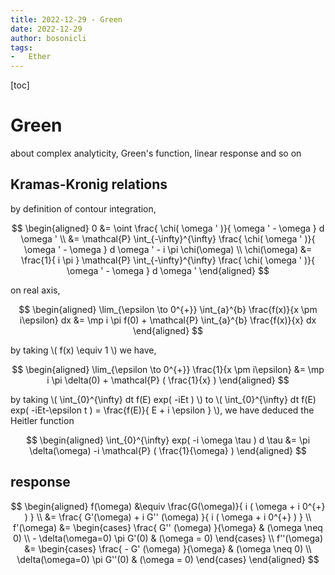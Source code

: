```yaml
---
title: 2022-12-29 - Green
date: 2022-12-29
author: bosonicli
tags:
-   Ether
---
```


[toc]

# Green

about complex analyticity, Green's function, linear response and so on

## Kramas-Kronig relations

by definition of contour integration, 

$$
\begin{aligned}
    0 &= \oint \frac{ \chi( \omega ' )}{ \omega ' - \omega } d \omega ' \\
    &= \mathcal{P} \int_{-\infty}^{\infty} \frac{ \chi( \omega ' )}{ \omega ' - \omega } d \omega ' - i \pi \chi(\omega)    \\
    \chi(\omega) &= \frac{1}{ i \pi } \mathcal{P} \int_{-\infty}^{\infty} \frac{ \chi( \omega ' )}{ \omega ' - \omega } d \omega '
\end{aligned}
$$

on real axis, 

$$
\begin{aligned}
    \lim_{\epsilon \to 0^{+}} \int_{a}^{b} \frac{f(x)}{x \pm i\epsilon} dx &= \mp i \pi f(0) + \mathcal{P} \int_{a}^{b} \frac{f(x)}{x} dx
\end{aligned}
$$

by taking \\( f(x) \equiv 1 \\) we have, 

$$
\begin{aligned}
    \lim_{\epsilon \to 0^{+}} \frac{1}{x \pm i\epsilon} &= \mp i \pi \delta(0) + \mathcal{P} ( \frac{1}{x} )
\end{aligned}
$$

by taking \\( \int_{0}^{\infty} dt f(E) exp( -iEt ) \\) to \\( \int_{0}^{\infty} dt f(E) exp( -iEt-\epsilon t ) = \frac{f(E)}{ E + i \epsilon } \\), we have deduced the Heitler function

$$
\begin{aligned}
    \int_{0}^{\infty} exp( -i \omega \tau ) d \tau &= \pi \delta(\omega) -i \mathcal{P} ( \frac{1}{\omega} )
\end{aligned}
$$

## response

$$
\begin{aligned}
    f(\omega) &\equiv \frac{G(\omega)}{ i ( \omega + i 0^{+} ) }    \\
    &= \frac{ G'(\omega) + i G'' (\omega) }{ i ( \omega + i 0^{+} ) }    \\
    f'(\omega) &=
    \begin{cases}
        \frac{ G'' (\omega) }{\omega} & (\omega \neq 0) \\
        - \delta(\omega=0) \pi G'(0) & (\omega = 0)
    \end{cases} \\
    f''(\omega) &=
    \begin{cases}
        \frac{ - G' (\omega) }{\omega} & (\omega \neq 0) \\
        \delta(\omega=0) \pi G''(0) & (\omega = 0)
    \end{cases}
\end{aligned}
$$
